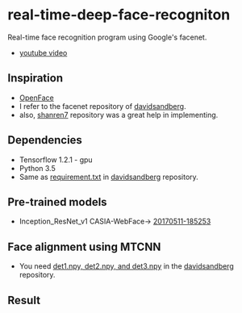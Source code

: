 # real-time-deep-face-recogniton

Real-time face recognition program using Google's facenet.
* [youtube video](https://www.youtube.com/watch?v=T6czH6DLhC4)
## Inspiration
* [OpenFace](https://github.com/cmusatyalab/openface)
* I refer to the facenet repository of [davidsandberg](https://github.com/davidsandberg/facenet).
* also, [shanren7](https://github.com/shanren7/real_time_face_recognition) repository was a great help in implementing.
## Dependencies
* Tensorflow 1.2.1 - gpu
* Python 3.5
* Same as [requirement.txt](https://github.com/davidsandberg/facenet/blob/master/requirements.txt) in [davidsandberg](https://github.com/davidsandberg/facenet) repository.
## Pre-trained models
* Inception_ResNet_v1 CASIA-WebFace-> [20170511-185253](https://drive.google.com/file/d/0B5MzpY9kBtDVOTVnU3NIaUdySFE/edit)
## Face alignment using MTCNN
* You need [det1.npy, det2.npy, and det3.npy](https://github.com/davidsandberg/facenet/tree/master/src/align) in the [davidsandberg](https://github.com/davidsandberg/facenet) repository.
## Result
